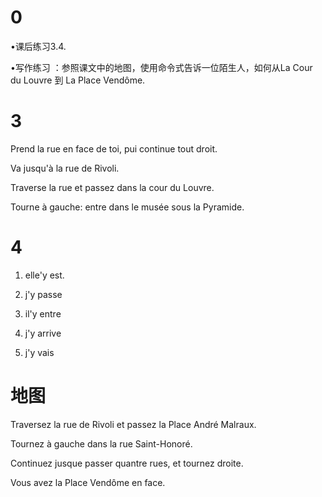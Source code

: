 # 0

•课后练习3.4.

•写作练习 ：参照课文中的地图，使用命令式告诉一位陌生人，如何从La Cour du Louvre 到 La Place Vendôme.

# 3

Prend la rue en face de toi, pui continue tout droit. 

Va jusqu'à la rue de Rivoli. 

Traverse la rue et passez dans la cour du Louvre. 

Tourne à gauche: entre dans le musée sous la Pyramide.



# 4

1. elle'y est.

2. j'y passe

3. il'y entre

4. j'y arrive

5. j'y vais

    

#  地图



Traversez la rue de Rivoli et passez la Place André Malraux.

Tournez à gauche dans la rue Saint-Honoré. 

Continuez jusque passer quantre rues, et tournez droite.

Vous avez la Place Vendôme en face.
